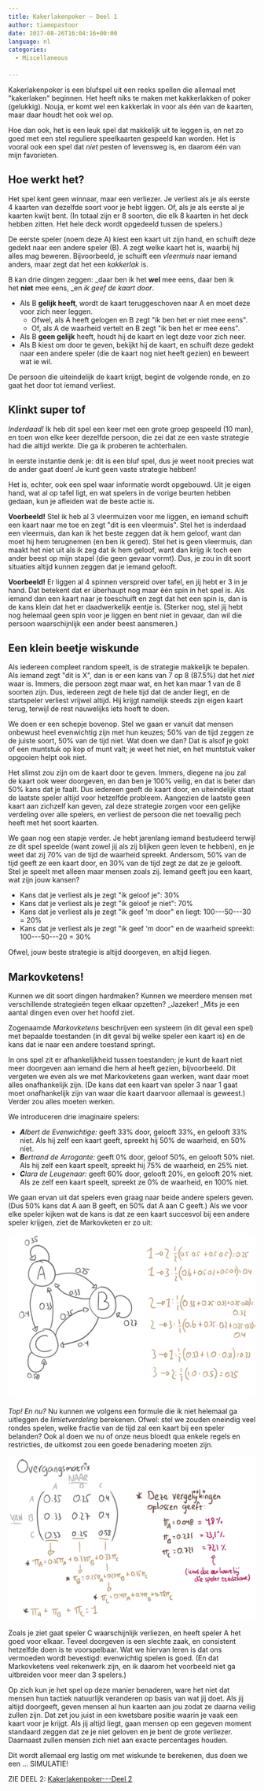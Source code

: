 ```yaml
---
title: Kakerlakenpoker – Deel 1
author: tiamopastoor
date: 2017-08-26T16:04:16+00:00
language: nl
categories:
  - Miscellaneous

---
```

Kakerlakenpoker is een blufspel uit een reeks spellen die allemaal met "kakerlaken" beginnen. Het heeft niks te maken met kakkerlakken of poker (gelukkig). Nouja, er komt wel een kakkerlak in voor als één van de kaarten, maar daar houdt het ook wel op.

Hoe dan ook, het is een leuk spel dat makkelijk uit te leggen is, en net zo goed met een stel reguliere speelkaarten gespeeld kan worden. Het is vooral ook een spel dat _niet_ pesten of levensweg is, en daarom één van mijn favorieten.

## Hoe werkt het?

Het spel kent geen winnaar, maar een verliezer. Je verliest als je als eerste 4 kaarten van dezelfde soort voor je hebt liggen. Of, als je als eerste al je kaarten kwijt bent. (In totaal zijn er 8 soorten, die elk 8 kaarten in het deck hebben zitten. Het hele deck wordt opgedeeld tussen de spelers.)

De eerste speler (noem deze A) kiest een kaart uit zijn hand, en schuift deze gedekt naar een andere speler (B). A zegt welke kaart het is, waarbij hij alles mag beweren. Bijvoorbeeld, je schuift een _vleermuis_ naar iemand anders, maar zegt dat het een _kakkerlak_ is.

B kan drie dingen zeggen: _daar ben ik het **wel** mee eens, daar ben ik het **niet** mee eens, _en _ik geef de kaart door_.

  * Als B **gelijk heeft**, wordt de kaart teruggeschoven naar A en moet deze voor zich neer leggen. 
      * Ofwel, als A heeft gelogen en B zegt "ik ben het er niet mee eens".
      * Of, als A de waarheid vertelt en B zegt "ik ben het er mee eens".
  * Als B **geen gelijk** heeft, houdt hij de kaart en legt deze voor zich neer.
  * Als B kiest om door te geven, bekijkt hij de kaart, en schuift deze gedekt naar een andere speler (die de kaart nog niet heeft gezien) en beweert wat ie wil.

De persoon die uiteindelijk de kaart krijgt, begint de volgende ronde, en zo gaat het door tot iemand verliest.


## Klinkt super tof

_Inderdaad!_ Ik heb dit spel een keer met een grote groep gespeeld (10 man), en toen won elke keer dezelfde persoon, die zei dat ze een vaste strategie had die altijd werkte. Die ga ik proberen te achterhalen.

In eerste instantie denk je: dit is een bluf spel, dus je weet nooit precies wat de ander gaat doen! Je kunt geen vaste strategie hebben!

Het is, echter, ook een spel waar informatie wordt opgebouwd. Uit je eigen hand, wat al op tafel ligt, en wat spelers in de vorige beurten hebben gedaan, kun je afleiden wat de beste actie is.

**Voorbeeld!** Stel ik heb al 3 vleermuizen voor me liggen, en iemand schuift een kaart naar me toe en zegt "dit is een vleermuis". Stel het is inderdaad een vleermuis, dan kan ik het beste zeggen dat ik hem geloof, want dan moet hij hem terugnemen (en ben ik gered). Stel het is geen vleermuis, dan maakt het niet uit als ik zeg dat ik hem geloof, want dan krijg ik toch een ander beest op mijn stapel (die geen gevaar vormt). Dus, je zou in dit soort situaties altijd kunnen zeggen dat je iemand gelooft.

**Voorbeeld!** Er liggen al 4 spinnen verspreid over tafel, en jij hebt er 3 in je hand. Dat betekent dat er überhaupt nog maar één spin in het spel is. Als iemand dan een kaart naar je toeschuift en zegt dat het een spin is, dan is de kans klein dat het er daadwerkelijk eentje is. (Sterker nog, stel jij hebt nog helemaal geen spin voor je liggen en bent niet in gevaar, dan wil die persoon waarschijnlijk een ander beest aansmeren.)

## Een klein beetje wiskunde

Als iedereen compleet random speelt, is de strategie makkelijk te bepalen. Als iemand zegt "dit is X", dan is er een kans van 7 op 8 (87.5%) dat het _niet_ waar is. Immers, die persoon zegt maar wat, en het kan maar 1 van de 8 soorten zijn. Dus, iedereen zegt de hele tijd dat de ander liegt, en de startspeler verliest vrijwel altijd. Hij krijgt namelijk steeds zijn eigen kaart terug, terwijl de rest nauwelijks iets hoeft te doen.

We doen er een schepje bovenop. Stel we gaan er vanuit dat mensen onbewust heel evenwichtig zijn met hun keuzes; 50% van de tijd zeggen ze de juiste soort, 50% van de tijd niet. Wat doen we dan? Dat is alsof je gokt of een muntstuk op kop of munt valt; je weet het niet, en het muntstuk vaker opgooien helpt ook niet.

Het slimst zou zijn om de kaart door te geven. Immers, diegene na jou zal de kaart ook weer doorgeven, en dan ben je 100% veilig, en dat is beter dan 50% kans dat je faalt. Dus iedereen geeft de kaart door, en uiteindelijk staat de laatste speler altijd voor hetzelfde probleem. Aangezien de laatste geen kaart aan zichzelf kan geven, zal deze strategie zorgen voor een gelijke verdeling over alle spelers, en verliest de persoon die net toevallig pech heeft met het soort kaarten.

We gaan nog een stapje verder. Je hebt jarenlang iemand bestudeerd terwijl ze dit spel speelde (want zowel jij als zij blijken geen leven te hebben), en je weet dat zij 70% van de tijd de waarheid spreekt. Andersom, 50% van de tijd geeft ze een kaart door, en 30% van de tijd zegt ze dat ze je gelooft. Stel je speelt met alleen maar mensen zoals zij. Iemand geeft jou een kaart, wat zijn jouw kansen?

  * Kans dat je verliest als je zegt "ik geloof je": 30%
  * Kans dat je verliest als je zegt "ik geloof je niet": 70%
  * Kans dat je verliest als je zegt "ik geef 'm door" en liegt: 100---50---30 = 20%
  * Kans dat je verliest als je zegt "ik geef 'm door" en de waarheid spreekt: 100---50---20 = 30%

Ofwel, jouw beste strategie is altijd doorgeven, en altijd liegen.

## Markovketens!

Kunnen we dit soort dingen hardmaken? Kunnen we meerdere mensen met verschillende strategieën tegen elkaar opzetten? _Jazeker! _Mits je een aantal dingen even over het hoofd ziet.

Zogenaamde _Markovketens_ beschrijven een systeem (in dit geval een spel) met bepaalde toestanden (in dit geval bij welke speler een kaart is) en de kans dat ie naar een andere toestand springt.

In ons spel zit er afhankelijkheid tussen toestanden; je kunt de kaart niet meer doorgeven aan iemand die hem al heeft gezien, bijvoorbeeld. Dit vergeten we even als we met Markovketens gaan werken, want daar moet alles onafhankelijk zijn. (De kans dat een kaart van speler 3 naar 1 gaat moet onafhankelijk zijn van waar die kaart daarvoor allemaal is geweest.) Verder zou alles moeten werken.

We introduceren drie imaginaire spelers:

  * _**A**lbert de Evenwichtige:_ geeft 33% door, gelooft 33%, en gelooft 33% niet. Als hij zelf een kaart geeft, spreekt hij 50% de waarheid, en 50% niet.
  * _**B**ertrand de Arrogante:_ geeft 0% door, geloof 50%, en gelooft 50% niet. Als hij zelf een kaart speelt, spreekt hij 75% de waarheid, en 25% niet.
  * _**C**lara de Leugenaar:_ geeft 60% door, gelooft 20%, en gelooft 20% niet. Als ze zelf een kaart speelt, spreekt ze 0% de waarheid, en 100% niet.

We gaan ervan uit dat spelers even graag naar beide andere spelers geven. (Dus 50% kans dat A aan B geeft, en 50% dat A aan C geeft.) Als we voor elke speler kijken wat de kans is dat ze een kaart succesvol bij een andere speler krijgen, ziet de Markovketen er zo uit:

![](kakerlaken_markovketen.webp)

_Top! En nu?_ Nu kunnen we volgens een formule die ik niet helemaal ga uitleggen de _limietverdeling_ berekenen. Ofwel: stel we zouden oneindig veel rondes spelen, welke fractie van de tijd zal een kaart bij een speler belanden? Ook al doen we nu of onze neus bloedt qua enkele regels en restricties, de uitkomst zou een goede benadering moeten zijn.

![](kakerlaken_markovketen_uitkomst.webp)

Zoals je ziet gaat speler C waarschijnlijk verliezen, en heeft speler A het goed voor elkaar. Teveel doorgeven is een slechte zaak, en consistent hetzelfde doen is te voorspelbaar. Wat we hiervan leren is dat ons vermoeden wordt bevestigd: evenwichtig spelen is goed. (En dat Markovketens veel rekenwerk zijn, en ik daarom het voorbeeld niet ga uitbreiden voor meer dan 3 spelers.)

Op zich kun je het spel op deze manier benaderen, ware het niet dat mensen hun tactiek natuurlijk veranderen op basis van wat jij doet. Als jij altijd doorgeeft, geven mensen al hun kaarten aan jou zodat ze daarna veilig zullen zijn. Dat zet jou juist in een kwetsbare positie waarin je vaak een kaart voor je krijgt. Als jij altijd liegt, gaan mensen op een gegeven moment standaard zeggen dat ze je niet geloven en je bent de grote verliezer. Daarnaast zullen mensen zich niet aan exacte percentages houden.

Dit wordt allemaal erg lastig om met wiskunde te berekenen, dus doen we een ... SIMULATIE!

ZIE DEEL 2: [Kakerlakenpoker---Deel 2][1]

 
 [1]: /blog/2017/2017-08-26-kakerlakenpoker-deel-2/